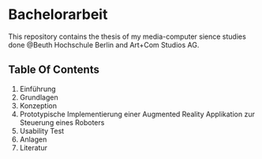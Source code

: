 # Bachelorarbeit
This repository contains the thesis of my media-computer sience studies done @Beuth Hochschule Berlin and Art+Com Studios AG.

## Table Of Contents

1. Einführung
2. Grundlagen
3. Konzeption
4. Prototypische Implementierung einer Augmented Reality Applikation zur Steuerung eines Roboters
5. Usability Test
6. Anlagen
7. Literatur
